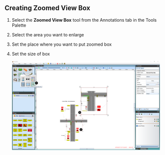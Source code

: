 ## Creating Zoomed View Box

1. Select the **Zoomed View Box** tool from the Annotations tab in the Tools Palette

2. Select the area you want to enlarge

3. Set the place where you want to put zoomed box

4. Set the size of box

    ![Zoomed_View_Box](./assets/Zoomed_View_Box.png)
